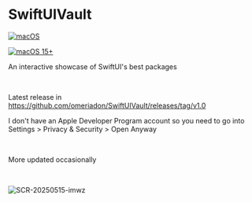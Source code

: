 # SwiftUIVault

[![macOS](https://img.shields.io/badge/macOS-000000?logo=apple&logoColor=F0F0F0)](#)

[![macOS 15+](https://img.shields.io/badge/macOS-17.6%2B-black?logo=apple])](#)

An interactive showcase of SwiftUI's best packages

<br>

Latest release in https://github.com/omeriadon/SwiftUIVault/releases/tag/v1.0

I don't have an Apple Developer Program account so you need to go into Settings > Privacy & Security > Open Anyway

<br>

More updated occasionally

<br>

![SCR-20250515-imwz](https://github.com/user-attachments/assets/c05ec16b-30b4-4322-8464-27a44b72cee6)
